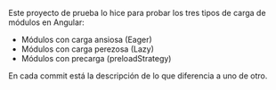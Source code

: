 Este proyecto de prueba lo hice para probar los tres tipos de carga de módulos en Angular:

* Módulos con carga ansiosa (Eager)
* Módulos con carga perezosa (Lazy)
* Módulos con precarga (preloadStrategy)

En cada commit está la descripción de lo que diferencia a uno de otro.


